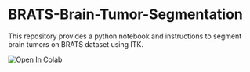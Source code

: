# BRATS-Brain-Tumor-Segmentation
This repository provides a python notebook and instructions to segment brain tumors on BRATS dataset using ITK. 

[![Open In Colab](https://colab.research.google.com/assets/colab-badge.svg)](https://colab.research.google.com/github/Jathurshan0330/colabtools/blob/master/170248G_BM4301_Brain_Tumor_Segmentation.ipynb)
